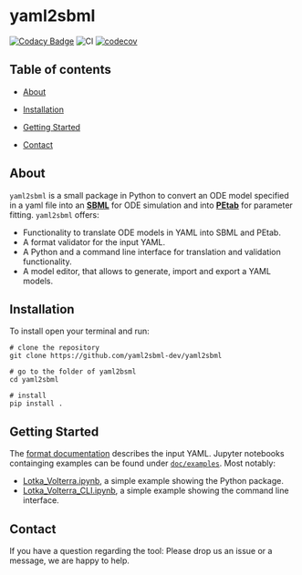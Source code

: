# yaml2sbml

[![Codacy Badge](https://app.codacy.com/project/badge/Grade/dc25c9a84ba54710bbb23a6e08ab5d22)](https://www.codacy.com/manual/martamatos/yaml2sbml/dashboard?utm_source=github.com&amp;utm_medium=referral&amp;utm_content=yaml2sbml-dev/yaml2sbml&amp;utm_campaign=Badge_Grade)
![CI](https://github.com/yaml2sbml-dev/yaml2sbml/workflows/CI/badge.svg)
[![codecov](https://codecov.io/gh/yaml2sbml-dev/yaml2sbml/branch/master/graph/badge.svg?token=XL5MR46QCI)](https://codecov.io/gh/yaml2sbml-dev/yaml2sbml)

## Table of contents

* [About](#about)

* [Installation](#installation)

* [Getting Started](#getting-started)

* [Contact](#contact)

## About

`yaml2sbml` is a small package in Python to convert an ODE model specified in a yaml file into an 
[**SBML**](http://www.sbml.org/) for ODE simulation and into 
[**PEtab**](https://github.com/martamatos/yaml2sbml) for parameter fitting. `yaml2sbml` offers:

* Functionality to translate ODE models in YAML into SBML and PEtab.
* A format validator for the input YAML.
* A Python and a command line interface for translation and validation functionality.
* A model editor, that allows to generate, import and export a YAML models.

## Installation

To install open your terminal and run:

```shell
# clone the repository
git clone https://github.com/yaml2sbml-dev/yaml2sbml

# go to the folder of yaml2bsml
cd yaml2sbml 

# install
pip install .
```

## Getting Started

The [format documentation](doc/format_documentation.md) describes the input YAML. 
Jupyter notebooks containging examples can be found under [`doc/examples`](doc/examples). 
Most notably:
* [Lotka_Volterra.ipynb](dox/examples/Lotka_Volterra_python/Lotka_Volterra.ipynb), a simple example showing the Python package.
* [Lotka_Volterra_CLI.ipynb](dox/examples/Lotka_Volterra_/Lotka_Volterra_CLI.ipynb), a simple example showing the command line interface.


## Contact
If you have a question regarding the tool: Please drop us an issue or a message, we are happy to help.
